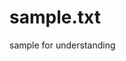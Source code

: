# sample.txt
sample for understanding
<html>
  <head><title>  </title></head>
  <body>
    
  </body>
</html>
